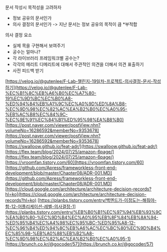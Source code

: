 문서 작성시 목적성을 고려하자

- 정보 공유의 문서인가
- 의사 결정의 문서인가 -> 지난 문서는 정보 공유의 목적이 큼 *부적합

의사 결정 요소

- 실제 목을 구현해서 보여주기
- 공수는 얼마나?
- 각 라이브러리 프레임워크별 공수는?
- 각각의 메리트 디메리트에 대해서 주관적인 의견을 더해서 의견 표출하기
- 사전 피드백 받기

[https://velog.io/@gutenlee/F-Lab-챌린지-19일차-프로젝트-의사결정-문서-작성하기](https://velog.io/@gutenlee/F-Lab-%EC%B1%8C%EB%A6%B0%EC%A7%80-19%EC%9D%BC%EC%B0%A8-%ED%94%84%EB%A1%9C%EC%A0%9D%ED%8A%B8-%EC%9D%98%EC%82%AC%EA%B2%B0%EC%A0%95-%EB%AC%B8%EC%84%9C-%EC%9E%91%EC%84%B1%ED%95%98%EA%B8%B0)
[https://post.naver.com/viewer/postView.nhn?volumeNo=16286592&memberNo=9353678](https://post.naver.com/viewer/postView.nhn?volumeNo=16286592&memberNo=9353678)
[https://swalloow.github.io/feat-adr/](https://swalloow.github.io/feat-adr/)
[https://flex.team/blog/2024/07/25/amazon-6page/](https://flex.team/blog/2024/07/25/amazon-6page/)
[https://vroomfan.tistory.com/60](https://vroomfan.tistory.com/60)
[https://github.com/Apress/frameworkless-front-end-development/blob/master/Chapter08/ADR-001.MD](https://github.com/Apress/frameworkless-front-end-development/blob/master/Chapter08/ADR-001.MD)
[https://cloud.google.com/architecture/architecture-decision-records?hl=ko](https://cloud.google.com/architecture/architecture-decision-records?hl=ko)
[https://planbs.tistory.com/entry/백엔드가-이정도는-해줘야-함-12-어플리케이션-레벨-의사결정-1](https://planbs.tistory.com/entry/%EB%B0%B1%EC%97%94%EB%93%9C%EA%B0%80-%EC%9D%B4%EC%A0%95%EB%8F%84%EB%8A%94-%ED%95%B4%EC%A4%98%EC%95%BC-%ED%95%A8-12-%EC%96%B4%ED%94%8C%EB%A6%AC%EC%BC%80%EC%9D%B4%EC%85%98-%EB%A0%88%EB%B2%A8-%EC%9D%98%EC%82%AC%EA%B2%B0%EC%A0%95-1)[https://brunch.co.kr/@gocoder/57](https://brunch.co.kr/@gocoder/57)